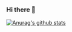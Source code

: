 ### Hi there 👋
[![Anurag's github stats](https://github-readme-stats.vercel.app/api?username=Ethan-kim9&show_icons=true&theme=merko)](https://github.com/Ethan-kim9)
